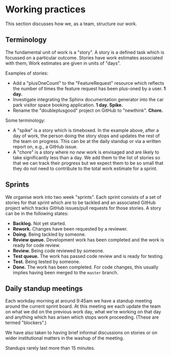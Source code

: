 # Working practices

This section discusses how we, as a team, structure our work.

## Terminology

The fundamental unit of work is a "story". A story is a defined task which is
focussed on a particular outcome. Stories have work estimates associated with
them; Work estimates are given in units of "days".

Examples of stories:

* Add a "plusOneCount" to the "FeatureRequest" resource which reflects the
    number of times the feature request has been plus-oned by a user. **1 day.**
* Investigate integrating the Sphinx documentation generator into the car park
    visitor space booking application. **1 day. Spike.**
* Rename the "doubleplusgood" project on GitHub to "newthink". **Chore.**

Some terminology:

* A "spike" is a story which is timeboxed. In the example above, after a day of
    work, the person doing the story stops and updates the rest of the team on
    progress. This can be at the daily standup or via a written report on, e.g.,
    a GitHub issue.
* A "chore" is a story where no *new* work is envisaged and are likely to take
    significantly less than a day. We add them to the list of stories so that we
    can track their progress but we expect them to be so small that they do not
    need to contribute to the total work estimate for a sprint.

## Sprints

We organise work into two week "sprints". Each sprint consists of a set of
stories for that sprint which are to be tackled and an associated GitHub project
which tracks GitHub issues/pull requests for those stories. A story can be in
the following states:

* **Backlog.** Not yet started.
* **Rework.** Changes have been requested by a reviewer.
* **Doing.** Being tackled by someone.
* **Review queue.** Development work has been completed and the work is ready
    for code review.
* **Review.** Being code reviewed by someone.
* **Test queue.** The work has passed code review and is ready for testing.
* **Test.** Being tested by someone.
* **Done.** The work has been completed. For code changes, this usually implies
    having been merged to the ``master`` branch.

## Daily standup meetings

Each workday morning at around 9:45am we have a standup meeting around the
current sprint board. At this meeting we each update the team on what we did on
the previous work day, what we're working on that day and anything which has
arisen which stops work proceeding. (These are termed "blockers".)

We have also taken to having brief informal discussions on stories or on wider
institutional matters in the washup of the meeting.

Standups rarely last more than 15 minutes.
